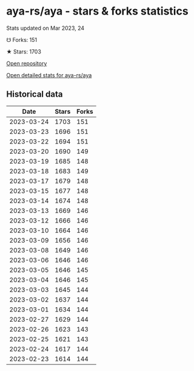 # aya-rs/aya - stars & forks statistics

Stats updated on Mar 2023, 24

☋ Forks: 151

★ Stars: 1703

[Open repository](https://github.com/aya-rs/aya)

[Open detailed stats for aya-rs/aya](https://reviewgithub.com/rep/aya-rs/aya)

## Historical data
| Date | Stars | Forks |
|------|-------|-------|
| 2023-03-24 | 1703 | 151 | 
| 2023-03-23 | 1696 | 151 | 
| 2023-03-22 | 1694 | 151 | 
| 2023-03-20 | 1690 | 149 | 
| 2023-03-19 | 1685 | 148 | 
| 2023-03-18 | 1683 | 149 | 
| 2023-03-17 | 1679 | 148 | 
| 2023-03-15 | 1677 | 148 | 
| 2023-03-14 | 1674 | 148 | 
| 2023-03-13 | 1669 | 146 | 
| 2023-03-12 | 1666 | 146 | 
| 2023-03-10 | 1664 | 146 | 
| 2023-03-09 | 1656 | 146 | 
| 2023-03-08 | 1649 | 146 | 
| 2023-03-06 | 1646 | 146 | 
| 2023-03-05 | 1646 | 145 | 
| 2023-03-04 | 1646 | 145 | 
| 2023-03-03 | 1645 | 144 | 
| 2023-03-02 | 1637 | 144 | 
| 2023-03-01 | 1634 | 144 | 
| 2023-02-27 | 1629 | 144 | 
| 2023-02-26 | 1623 | 143 | 
| 2023-02-25 | 1621 | 143 | 
| 2023-02-24 | 1617 | 144 | 
| 2023-02-23 | 1614 | 144 | 

